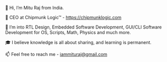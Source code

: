 👋 Hi, I’m Mitu Raj from India.

👔 CEO at Chipmunk Logic™ - https://chipmunklogic.com

👀 I’m into RTL Design, Embedded Software Development, GUI/CLI Software Development for OS, Scripts, Math, Physics and much more.

🎓 I believe knowledge is all about sharing, and learning is permanent.

📫 Feel free to reach me - iammituraj@gmail.com
